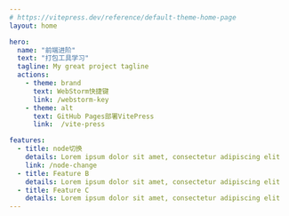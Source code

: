 ```yaml
---
# https://vitepress.dev/reference/default-theme-home-page
layout: home

hero:
  name: "前端进阶"
  text: "打包工具学习"
  tagline: My great project tagline
  actions:
    - theme: brand
      text: WebStorm快捷键
      link: /webstorm-key
    - theme: alt
      text: GitHub Pages部署VitePress
      link:  /vite-press

features:
  - title: node切换
    details: Lorem ipsum dolor sit amet, consectetur adipiscing elit
    link: /node-change
  - title: Feature B
    details: Lorem ipsum dolor sit amet, consectetur adipiscing elit
  - title: Feature C
    details: Lorem ipsum dolor sit amet, consectetur adipiscing elit
---
```


